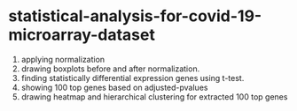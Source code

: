# statistical-analysis-for-covid-19-microarray-dataset
1. applying normalization 
2. drawing boxplots before and after normalization. 
3. finding statistically differential expression genes using t-test. 
4. showing 100 top genes based on adjusted-pvalues 
5. drawing heatmap and hierarchical clustering for extracted 100 top genes
